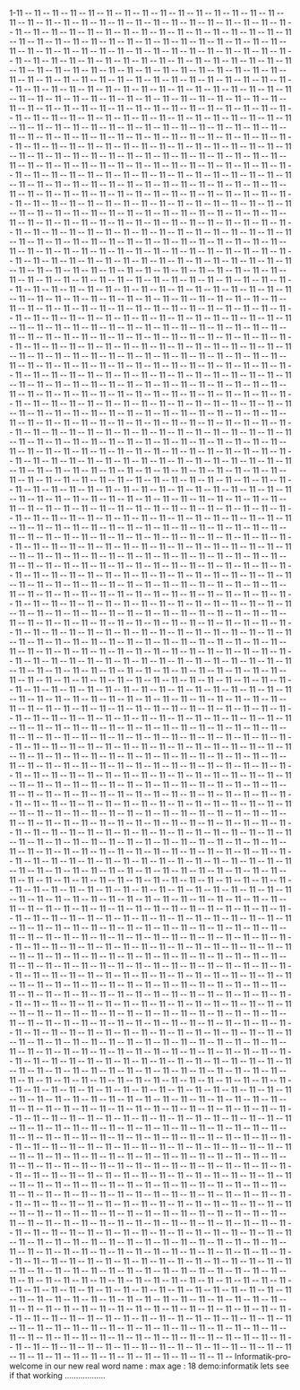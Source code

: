 1-11 -- 11 -- 11 -- 11 -- 11 -- 11 -- 11 -- 11 -- 11 -- 11 -- 11 -- 11 -- 11 -- 11 -- 11 -- 11 -- 11 -- 11 -- 11 -- 11 -- 11 -- 11 -- 11 -- 11 -- 11 -- 11 -- 11 -- 11 -- 11 -- 11 -- 11 -- 11 -- 11 -- 11 -- 11 -- 11 -- 11 -- 11 -- 11 -- 11 -- 11 -- 11 -- 11 -- 11 -- 11 -- 11 -- 11 -- 11 -- 11 -- 11 -- 11 -- 11 -- 11 -- 11 -- 11 -- 11 -- 11 -- 11 -- 11 -- 11 -- 11 -- 11 -- 11 -- 11 -- 11 -- 11 -- 11 -- 11 -- 11 -- 11 -- 11 -- 11 -- 11 -- 11 -- 11 -- 11 -- 11 -- 11 -- 11 -- 11 -- 11 -- 11 -- 11 -- 11 -- 11 -- 11 -- 11 -- 11 -- 11 -- 11 -- 11 -- 11 -- 11 -- 11 -- 11 -- 11 -- 11 -- 11 -- 11 -- 11 -- 11 -- 11 -- 11 -- 11 -- 11 -- 11 -- 11 -- 11 -- 11 -- 11 -- 11 -- 11 -- 11 -- 11 -- 11 -- 11 -- 11 -- 11 -- 11 -- 11 -- 11 -- 11 -- 11 -- 11 -- 11 -- 11 -- 11 -- 11 -- 11 -- 11 -- 11 -- 11 -- 11 -- 11 -- 11 -- 11 -- 11 -- 11 -- 11 -- 11 -- 11 -- 11 -- 11 -- 11 -- 11 -- 11 -- 11 -- 11 -- 11 -- 11 -- 11 -- 11 -- 11 -- 11 -- 11 -- 11 -- 11 -- 11 -- 11 -- 11 -- 11 -- 11 -- 11 -- 11 -- 11 -- 11 -- 11 -- 11 -- 11 -- 11 -- 11 -- 11 -- 11 -- 11 -- 11 -- 11 -- 11 -- 11 -- 11 -- 11 -- 11 -- 11 -- 11 -- 11 -- 11 -- 11 -- 11 -- 11 -- 11 -- 11 -- 11 -- 11 -- 11 -- 11 -- 11 -- 11 -- 11 -- 11 -- 11 -- 11 -- 11 -- 11 -- 11 -- 11 -- 11 -- 11 -- 11 -- 11 -- 11 -- 11 -- 11 -- 11 -- 11 -- 11 -- 11 -- 11 -- 11 -- 11 -- 11 -- 11 -- 11 -- 11 -- 11 -- 11 -- 11 -- 11 -- 11 -- 11 -- 11 -- 11 -- 11 -- 11 -- 11 -- 11 -- 11 -- 11 -- 11 -- 11 -- 11 -- 11 -- 11 -- 11 -- 11 -- 11 -- 11 -- 11 -- 11 -- 11 -- 11 -- 11 -- 11 -- 11 -- 11 -- 11 -- 11 -- 11 -- 11 -- 11 -- 11 -- 11 -- 11 -- 11 -- 11 -- 11 -- 11 -- 11 -- 11 -- 11 -- 11 -- 11 -- 11 -- 11 -- 11 -- 11 -- 11 -- 11 -- 11 -- 11 -- 11 -- 11 -- 11 -- 11 -- 11 -- 11 -- 11 -- 11 -- 11 -- 11 -- 11 -- 11 -- 11 -- 11 -- 11 -- 11 -- 11 -- 11 -- 11 -- 11 -- 11 -- 11 -- 11 -- 11 -- 11 -- 11 -- 11 -- 11 -- 11 -- 11 -- 11 -- 11 -- 11 -- 11 -- 11 -- 11 -- 11 -- 11 -- 11 -- 11 -- 11 -- 11 -- 11 -- 11 -- 11 -- 11 -- 11 -- 11 -- 11 -- 11 -- 11 -- 11 -- 11 -- 11 -- 11 -- 11 -- 11 -- 11 -- 11 -- 11 -- 11 -- 11 -- 11 -- 11 -- 11 -- 11 -- 11 -- 11 -- 11 -- 11 -- 11 -- 11 -- 11 -- 11 -- 11 -- 11 -- 11 -- 11 -- 11 -- 11 -- 11 -- 11 -- 11 -- 11 -- 11 -- 11 -- 11 -- 11 -- 11 -- 11 -- 11 -- 11 -- 11 -- 11 -- 11 -- 11 -- 11 -- 11 -- 11 -- 11 -- 11 -- 11 -- 11 -- 11 -- 11 -- 11 -- 11 -- 11 -- 11 -- 11 -- 11 -- 11 -- 11 -- 11 -- 11 -- 11 -- 11 -- 11 -- 11 -- 11 -- 11 -- 11 -- 11 -- 11 -- 11 -- 11 -- 11 -- 11 -- 11 -- 11 -- 11 -- 11 -- 11 -- 11 -- 11 -- 11 -- 11 -- 11 -- 11 -- 11 -- 11 -- 11 -- 11 -- 11 -- 11 -- 11 -- 11 -- 11 -- 11 -- 11 -- 11 -- 11 -- 11 -- 11 -- 11 -- 11 -- 11 -- 11 -- 11 -- 11 -- 11 -- 11 -- 11 -- 11 -- 11 -- 11 -- 11 -- 11 -- 11 -- 11 -- 11 -- 11 -- 11 -- 11 -- 11 -- 11 -- 11 -- 11 -- 11 -- 11 -- 11 -- 11 -- 11 -- 11 -- 11 -- 11 -- 11 -- 11 -- 11 -- 11 -- 11 -- 11 -- 11 -- 11 -- 11 -- 11 -- 11 -- 11 -- 11 -- 11 -- 11 -- 11 -- 11 -- 11 -- 11 -- 11 -- 11 -- 11 -- 11 -- 11 -- 11 -- 11 -- 11 -- 11 -- 11 -- 11 -- 11 -- 11 -- 11 -- 11 -- 11 -- 11 -- 11 -- 11 -- 11 -- 11 -- 11 -- 11 -- 11 -- 11 -- 11 -- 11 -- 11 -- 11 -- 11 -- 11 -- 11 -- 11 -- 11 -- 11 -- 11 -- 11 -- 11 -- 11 -- 11 -- 11 -- 11 -- 11 -- 11 -- 11 -- 11 -- 11 -- 11 -- 11 -- 11 -- 11 -- 11 -- 11 -- 11 -- 11 -- 11 -- 11 -- 11 -- 11 -- 11 -- 11 -- 11 -- 11 -- 11 -- 11 -- 11 -- 11 -- 11 -- 11 -- 11 -- 11 -- 11 -- 11 -- 11 -- 11 -- 11 -- 11 -- 11 -- 11 -- 11 -- 11 -- 11 -- 11 -- 11 -- 11 -- 11 -- 11 -- 11 -- 11 -- 11 -- 11 -- 11 -- 11 -- 11 -- 11 -- 11 -- 11 -- 11 -- 11 -- 11 -- 11 -- 11 -- 11 -- 11 -- 11 -- 11 -- 11 -- 11 -- 11 -- 11 -- 11 -- 11 -- 11 -- 11 -- 11 -- 11 -- 11 -- 11 -- 11 -- 11 -- 11 -- 11 -- 11 -- 11 -- 11 -- 11 -- 11 -- 11 -- 11 -- 11 -- 11 -- 11 -- 11 -- 11 -- 11 -- 11 -- 11 -- 11 -- 11 -- 11 -- 11 -- 11 -- 11 -- 11 -- 11 -- 11 -- 11 -- 11 -- 11 -- 11 -- 11 -- 11 -- 11 -- 11 -- 11 -- 11 -- 11 -- 11 -- 11 -- 11 -- 11 -- 11 -- 11 -- 11 -- 11 -- 11 -- 11 -- 11 -- 11 -- 11 -- 11 -- 11 -- 11 -- 11 -- 11 -- 11 -- 11 -- 11 -- 11 -- 11 -- 11 -- 11 -- 11 -- 11 -- 11 -- 11 -- 11 -- 11 -- 11 -- 11 -- 11 -- 11 -- 11 -- 11 -- 11 -- 11 -- 11 -- 11 -- 11 -- 11 -- 11 -- 11 -- 11 -- 11 -- 11 -- 11 -- 11 -- 11 -- 11 -- 11 -- 11 -- 11 -- 11 -- 11 -- 11 -- 11 -- 11 -- 11 -- 11 -- 11 -- 11 -- 11 -- 11 -- 11 -- 11 -- 11 -- 11 -- 11 -- 11 -- 11 -- 11 -- 11 -- 11 -- 11 -- 11 -- 11 -- 11 -- 11 -- 11 -- 11 -- 11 -- 11 -- 11 -- 11 -- 11 -- 11 -- 11 -- 11 -- 11 -- 11 -- 11 -- 11 -- 11 -- 11 -- 11 -- 11 -- 11 -- 11 -- 11 -- 11 -- 11 -- 11 -- 11 -- 11 -- 11 -- 11 -- 11 -- 11 -- 11 -- 11 -- 11 -- 11 -- 11 -- 11 -- 11 -- 11 -- 11 -- 11 -- 11 -- 11 -- 11 -- 11 -- 11 -- 11 -- 11 -- 11 -- 11 -- 11 -- 11 -- 11 -- 11 -- 11 -- 11 -- 11 -- 11 -- 11 -- 11 -- 11 -- 11 -- 11 -- 11 -- 11 -- 11 -- 11 -- 11 -- 11 -- 11 -- 11 -- 11 -- 11 -- 11 -- 11 -- 11 -- 11 -- 11 -- 11 -- 11 -- 11 -- 11 -- 11 -- 11 -- 11 -- 11 -- 11 -- 11 -- 11 -- 11 -- 11 -- 11 -- 11 -- 11 -- 11 -- 11 -- 11 -- 11 -- 11 -- 11 -- 11 -- 11 -- 11 -- 11 -- 11 -- 11 -- 11 -- 11 -- 11 -- 11 -- 11 -- 11 -- 11 -- 11 -- 11 -- 11 -- 11 -- 11 -- 11 -- 11 -- 11 -- 11 -- 11 -- 11 -- 11 -- 11 -- 11 -- 11 -- 11 -- 11 -- 11 -- 11 -- 11 -- 11 -- 11 -- 11 -- 11 -- 11 -- 11 -- 11 -- 11 -- 11 -- 11 -- 11 -- 11 -- 11 -- 11 -- 11 -- 11 -- 11 -- 11 -- 11 -- 11 -- 11 -- 11 -- 11 -- 11 -- 11 -- 11 -- 11 -- 11 -- 11 -- 11 -- 11 -- 11 -- 11 -- 11 -- 11 -- 11 -- 11 -- 11 -- 11 -- 11 -- 11 -- 11 -- 11 -- 11 -- 11 -- 11 -- 11 -- 11 -- 11 -- 11 -- 11 -- 11 -- 11 -- 11 -- 11 -- 11 -- 11 -- 11 -- 11 -- 11 -- 11 -- 11 -- 11 -- 11 -- 11 -- 11 -- 11 -- 11 -- 11 -- 11 -- 11 -- 11 -- 11 -- 11 -- 11 -- 11 -- 11 -- 11 -- 11 -- 11 -- 11 -- 11 -- 11 -- 11 -- 11 -- 11 -- 11 -- 11 -- 11 -- 11 -- 11 -- 11 -- 11 -- 11 -- 11 -- 11 -- 11 -- 11 -- 11 -- 11 -- 11 -- 11 -- 11 -- 11 -- 11 -- 11 -- 11 -- 11 -- 11 -- 11 -- 11 -- 11 -- 11 -- 11 -- 11 -- 11 -- 11 -- 11 -- 11 -- 11 -- 11 -- 11 -- 11 -- 11 -- 11 -- 11 -- 11 -- 11 -- 11 -- 11 -- 11 -- 11 -- 11 -- 11 -- 11 -- 11 -- 11 -- 11 -- 11 -- 11 -- 11 -- 11 -- 11 -- 11 -- 11 -- 11 -- 11 -- 11 -- 11 -- 11 -- 11 -- 11 -- 11 -- 11 -- 11 -- 11 -- 11 -- 11 -- 11 -- 11 -- 11 -- 11 -- 11 -- 11 -- 11 -- 11 -- 11 -- 11 -- 11 -- 11 -- 11 -- 11 -- 11 -- 11 -- 11 -- 11 -- 11 -- 11 -- 11 -- 11 -- 11 -- 11 -- 11 -- 11 -- 11 -- 11 -- 11 -- 11 -- 11 -- 11 -- 11 -- 11 -- 11 -- 11 -- 11 -- 11 -- 11 -- 11 -- 11 -- 11 -- 11 -- 11 -- 11 -- 11 -- 11 -- 11 -- 11 -- 11 -- 11 -- 11 -- 11 -- 11 -- 11 -- 11 -- 11 -- 11 -- 11 -- 11 -- 11 -- 11 -- 11 -- 11 -- 11 -- 11 -- 11 -- 11 -- 11 -- 11 -- 11 -- 11 -- 11 -- 11 -- 11 -- 11 -- 11 -- 11 -- 11 -- 11 -- 11 -- 11 -- 11 -- 11 -- 11 -- 11 -- 11 -- 11 -- 11 -- 11 -- 11 -- 11 -- 11 -- 11 -- 11 -- 11 -- 11 -- 11 -- 11 -- 11 -- 11 -- 11 -- 11 -- 11 -- 11 -- 11 -- 11 -- 11 -- 11 -- 11 -- 11 -- 11 -- 11 -- 11 -- 11 -- 11 -- 11 -- 11 -- 11 -- 11 -- 11 -- 11 -- 11 -- 11 -- 11 -- 11 -- 11 -- 11 -- 11 -- 11 -- 11 -- 11 -- 11 -- 11 -- 11 -- 11 -- 11 -- 11 -- 11 -- 11 -- 11 -- 11 -- 11 -- 11 -- 11 -- 11 -- 11 -- 11 -- 11 -- 11 -- 11 -- 11 -- 11 -- 11 -- 11 -- 11 -- 11 -- 11 -- 11 -- 11 -- 11 -- 11 -- 11 -- 11 -- 11 -- 11 -- 11 -- 11 -- 11 -- 11 -- 11 -- 11 -- 11 -- 11 -- 11 -- 11 -- 11 -- 11 -- 11 -- 11 -- 11 -- 11 -- 11 -- 11 -- 11 -- 11 -- 11 -- 11 -- 11 -- 11 -- 11 -- 11 -- 11 -- 11 -- 11 -- 11 -- 11 -- 11 -- 11 -- 11 -- 11 -- 11 -- 11 -- 11 -- 11 -- 11 -- 11 -- 11 -- 11 -- 11 -- 11 -- 11 -- 11 -- 11 -- 11 -- 11 -- 11 -- 11 -- 11 -- 11 -- 11 -- 11 -- 11 -- 11 -- 11 -- 11 -- 11 -- 11 -- 11 -- 11 -- 11 -- 11 -- 11 -- 11 -- 11 -- 11 -- 11 -- 11 -- 11 -- 11 -- 11 -- 11 -- 11 -- 11 -- 11 -- 11 -- 11 -- 11 -- 11 -- 11 -- 11 -- 11 -- 11 -- 11 -- 11 -- 11 -- 11 -- 11 -- 11 -- 11 -- 11 -- 11 -- 11 -- 11 -- 11 -- 11 -- 11 -- 11 -- 11 -- 11 -- 11 -- 11 -- 11 -- 11 -- 11 -- 11 -- 11 -- 11 -- 11 -- 11 -- 11 -- 11 -- 11 -- 11 -- 11 -- 11 -- 11 -- 11 -- 11 -- 11 -- 11 -- 11 -- 11 -- 11 -- 11 -- 11 -- 11 -- 11 -- 11 -- 11 -- 11 -- 11 -- 11 -- 11 -- 11 -- 11 -- 11 -- 11 -- 11 -- 11 -- 11 -- 11 -- 11 -- 11 -- 11 -- 11 -- 11 -- 11 -- 11 -- 11 -- 11 -- 11 -- 11 -- 11 -- 11 -- 11 -- 11 -- 11 -- 11 -- 11 -- 11 -- 11 -- 11 -- 11 -- 11 -- 11 -- 11 -- 11 -- 11 -- 11 -- 11 -- 11 -- 11 -- 11 -- 11 -- 11 -- 11 -- 11 -- 11 -- 11 -- 11 -- 11 -- 11 -- 11 -- 11 -- 11 -- 11 -- 11 -- 11 -- 11 -- 11 -- 11 -- 11 -- 11 -- 11 -- 11 -- 11 -- 11 -- 11 -- 11 -- 11 -- 11 -- 11 -- 11 -- 11 -- 11 -- 11 -- 11 -- 11 -- 11 -- 11 -- 11 -- 11 -- 11 -- 11 -- 11 -- 11 -- 11 -- 11 -- 11 -- 11 -- 11 -- 11 -- 11 -- 11 -- 11 -- 11 -- 11 -- 11 -- 11 -- 11 -- 11 -- 11 -- 11 -- 11 -- 11 -- 11 -- 11 -- 11 -- 11 -- 11 -- 11 -- 11 -- 11 -- 11 -- 11 -- 11 -- 11 -- 11 -- 11 -- 11 -- 11 -- 11 -- 11 -- 11 -- 11 -- 11 -- 11 -- 11 -- 11 -- 11 -- 11 -- 11 -- 11 -- 11 -- 11 -- 11 -- 11 -- 11 -- 11 -- 11 -- 11 -- 11 -- 11 -- 11 -- 11 -- 11 -- 11 -- 11 -- 11 -- 11 -- 11 -- 11 -- 11 -- 11 -- 11 -- 11 -- 11 -- 11 -- 11 -- 11 -- 11 -- 11 -- 11 -- 11 -- 11 -- 11 -- 11 -- 11 -- 11 -- 11 -- 11 -- 11 -- 11 -- 11 -- 11 -- 11 -- 11 -- 11 -- 11 -- 11 -- 11 -- 11 -- 11 -- 11 -- 11 -- 11 -- 11 -- 11 -- 11 -- 11 -- 11 -- 11 -- 11 -- 11 -- 11 -- 11 -- 11 -- 11 -- 11 -- 11 -- 11 -- 11 -- 11 -- 11 -- 11 -- 11 -- 11 -- 11 -- 11 -- 11 -- 11 -- 11 -- 11 -- 11 -- 11 -- 11 -- 11 -- 11 -- 11 -- 11 -- 11 -- 11 -- 11 -- 11 -- 11 -- 11 -- 11 -- 11 -- 11 -- 11 -- 11 -- 11 -- 11 -- 11 -- 11 -- 11 -- 11 -- 11 -- 11 -- 11 -- 11 -- 11 -- 11 -- 11 -- 11 -- 11 -- 11 -- 11 -- 11 -- 11 -- 11 -- 11 -- 11 -- 11 -- 11 -- 11 -- 11 -- 11 -- 11 -- 11 -- 11 -- 11 -- 11 -- 11 -- 11 -- 11 -- 11 -- 11 -- 11 -- 11 -- 11 -- 11 -- 11 -- 11 -- 11 -- 11 -- 11 -- 11 -- 11 -- 11 -- 11 -- 11 -- 11 -- 11 -- 11 -- 11 -- 11 -- 11 -- 11 -- 11 -- 11 -- 11 -- 11 -- 11 -- 11 -- 11 -- 11 -- 11 -- 11 -- 11 -- 11 -- 11 -- 11 -- 11 -- 11 -- 11 -- 11 -- 11 -- 11 -- 11 -- 11 -- 11 -- 11 -- 11 -- 11 -- 11 -- 11 -- 11 -- 11 -- 11 -- 11 -- 11 -- 11 -- 11 -- 11 -- 11 -- 11 -- 11 -- 11 -- 11 -- 11 -- 11 -- 11 -- 11 -- 11 -- 11 -- 11 -- 11 -- 11 -- 11 -- 11 -- 11 -- 11 -- 11 -- 11 -- 11 -- 11 -- 11 -- 11 -- 11 -- 11 -- 11 -- 11 -- 11 -- 11 -- 11 -- 11 -- 11 -- 11 -- 11 -- 11 -- 11 -- 11 -- 11 -- 11 -- 11 -- 11 -- 11 -- 11 -- 11 -- 11 -- 11 -- 11 -- 11 -- 11 -- 11 -- 11 -- 11 -- 11 -- 11 -- 11 -- 11 -- 11 -- 11 -- 11 -- 11 -- 11 -- 11 -- 11 -- 11 -- 11 -- 11 -- 11 -- 11 -- 11 -- 11 -- 11 -- 11 -- 11 -- 11 -- 11 -- 11 -- 11 -- 11 -- 11 -- 11 -- 11 -- 11 -- 11 -- 11 -- 11 -- 11 -- 11 -- 11 -- 11 -- 11 -- 11 -- 11 -- 11 -- 11 -- 11 -- 11 -- 11 -- 11 -- 11 -- 11 -- 11 -- 11 -- 11 -- 11 -- 11 -- 11 -- 11 -- 11 -- 11 -- 11 -- 11 -- 11 -- 11 -- 11 -- 11 -- 11 -- 11 -- 11 -- 11 -- 11 -- 11 -- 11 -- 11 -- 11 -- 11 -- 11 -- 11 -- 11 -- 11 -- 11 -- 11 -- 11 -- 11 -- 11 -- 11 -- 11 -- 11 -- 11 -- 11 -- 11 -- 11 -- 11 -- 11 -- 11 -- 11 -- 11 -- 11 -- 11 -- 11 -- 11 -- 11 -- 11 -- 11 -- 11 -- 11 -- 11 -- 11 -- 11 -- 11 -- 11 -- 11 -- 11 -- 11 -- 11 -- 11 -- 11 -- 11 -- 11 -- 11 -- 11 -- 11 -- 11 -- 11 -- 11 -- 11 -- 11 -- 11 -- 11 -- 11 -- 11 -- 11 -- 11 -- 11 -- 11 -- 11 -- 11 -- 11 -- 11 -- 11 -- 11 -- 11 -- 11 -- 11 -- 11 -- 11 -- 11 -- 11 -- 11 -- 11 -- 11 -- 11 -- 11 -- 11 -- 11 -- 11 -- 11 -- 11 -- 11 -- 11 -- 11 -- 11 -- 11 -- 11 -- 11 -- 11 -- 11 -- 11 -- 11 -- 11 -- 11 -- 11 -- 11 -- 11 -- 11 -- 11 -- 11 -- 11 -- 11 -- 11 -- 11 -- 11 -- 11 -- 11 -- 11 -- 11 -- 11 -- 11 -- 11 -- 11 -- 11 -- 11 -- 11 -- 11 -- 11 -- 11 -- 11 -- 11 -- 11 -- 11 -- 11 -- 11 -- 11 -- 11 -- 11 -- 11 -- 11 -- 11 -- 11 -- 11 -- 11 -- 11 -- 11 -- 11 -- 11 -- 11 -- 11 -- 11 -- 11 -- 11 -- 11 -- 11 -- 11 -- 11 -- 11 -- 11 -- 11 -- 11 -- 11 -- 11 -- 11 -- 11 -- 11 -- 11 -- 11 -- 11 -- 11 -- 11 -- 11 -- 11 -- 11 -- 11 -- 11 -- 11 -- 11 -- 11 -- 11 -- 11 -- 11 -- 11 -- 11 -- 11 -- 11 -- 11 -- 11 -- 11 -- 11 -- 11 -- 11 -- 11 -- 11 -- 11 -- 11 -- 11 -- 11 -- 11 -- 11 -- 11 -- 11 -- 11 -- 11 -- 11 -- 11 -- 11 -- 11 -- 11 -- 11 -- 11 -- 11 -- 11 -- 11 -- 11 -- 11 -- 11 -- 11 -- 11 -- 11 -- 11 -- 11 -- 11 -- 11 -- 11 -- 11 -- 11 -- 11 -- 11 -- 11 -- 11 -- 11 -- 11 -- 11 -- 11 -- 11 -- 11 -- 11 -- 11 -- 11 -- 11 -- 11 -- 11 -- 11 -- 11 -- 11 -- 11 -- 11 -- 11 -- 11 -- 11 -- 11 -- 11 -- 11 -- 11 -- 11 -- 11 -- 11 -- 11 -- 11 -- 11 -- 11 -- 11 -- 11 -- 11 -- 11 -- 11 -- 11 -- 11 -- 11 -- 11 -- 11 -- 11 -- 11 -- 11 -- 11 -- 11 -- 11 -- 11 -- 11 -- 11 -- 11 -- 11 -- 11 -- 11 -- 11 -- 11 -- 11 -- 11 -- 11 -- 11 -- 11 -- 11 -- 11 -- 11 -- 11 -- 11 -- 11 -- 11 -- 11 -- 11 -- 11 -- 11 -- 11 -- 11 -- 11 -- 11 -- 11 -- 11 -- 11 -- 11 -- 11 -- 11 -- 11 -- 11 -- 11 -- 11 -- 11 -- 11 -- 11 -- 11 -- 11 -- 11 -- 11 -- 11 -- 11 -- 11 -- 11 -- 11 -- 11 -- 11 -- 11 -- 11 -- 11 -- 11 -- 11 -- 11 -- 11 -- 11 -- 11 -- 11 -- 11 -- 11 -- 11 -- 11 -- 11 -- 11 -- 11 -- 11 -- 11 -- 11 -- 11 -- 11 -- 11 -- 11 -- 11 -- 11 -- 11 -- 11 -- 11 -- 11 -- 11 -- 11 -- 11 -- 11 -- 11 -- 11 -- 11 -- 11 -- 11 -- 11 -- 11 -- 11 -- 11 -- 11 -- 11 -- 11 -- 11 -- 11 -- 11 -- 11 -- 11 -- 11 -- 11 -- 11 -- 11 -- 11 -- 11 -- 11 -- 11 -- 11 -- 11 -- 11 -- 11 -- 11 -- 11 -- 11 -- 11 -- 11 -- 11 -- 11 -- 11 -- 11 -- 11 -- 11 -- 11 -- 11 -- 11 -- 11 -- 11 -- 11 -- 11 -- 11 -- 11 -- 11 -- 11 -- 11 -- 11 -- 11 -- 11 -- 11 -- 11 -- 11 -- 11 -- 11 -- 11 -- 11 -- 11 -- 11 -- 11 -- 11 -- 11 -- 11 -- 11 -- 11 -- 11 -- 11 -- 11 -- 11 -- 11 -- 11 -- 11 -- 11 -- 11 -- 11 -- 11 -- 11 -- 11 -- 11 -- 11 -- 11 -- 11 -- 11 -- 11 -- 11 -- 11 -- 11 -- 11 -- 11 -- 11 -- 11 -- 11 -- 11 -- 11 -- 11 -- 11 -- 11 --  Informatik-pro-
welcome in our new real word
name : max
age : 18
demo:informatik 
lets see if that working .................. 

